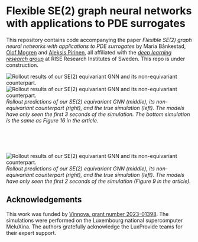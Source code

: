 # Flexible SE(2) graph neural networks with applications to PDE surrogates
This repository contains code accompanying the paper _Flexible SE(2) graph neural networks with applications to PDE surrogates_ by Maria Bånkestad, [Olof Mogren](https://mogren.one/) and [Aleksis Pirinen](https://aleksispi.github.io/), all affiliated with the [_deep learning research group_](https://dl-group.se/) at RISE Research Institutes of Sweden. This repo is under construction.


![Rollout results of our SE(2) equivariant GNN and its non-equivariant counterpart.](images/sim1.gif)
![Rollout results of our SE(2) equivariant GNN and its non-equivariant counterpart.](images/sim4.gif)
*Rollout predictions of our SE(2) equivariant GNN (middle), its non-equivariant counterpart (right), and the true simulation (left). The models have only seen the first 3 seconds of the simulation. The bottom simulation is the same as Figure 16 in the article.*

<br />
<br />
<br />



![Rollout results of our SE(2) equivariant GNN and its non-equivariant counterpart.](images/sim_smoke.gif)
*Rollout predictions of our SE(2) equivariant GNN (middle), its non-equivariant counterpart (right), and the true simulation (left). The models have only seen the first 2 seconds of the simulation (Figure 9 in the article).*

## Acknowledgements
This work was funded by [Vinnova, grant number 2023-01398](https://www.vinnova.se/en/p/towards-efficient-computational-fluid-dynamics-simulations-with-physics-informed-machine-learning/). The simulations were performed on the Luxembourg national supercomputer MeluXina. The authors gratefully acknowledge the LuxProvide teams for their expert support.
